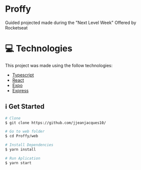 # Proffy

Guided projected made during the "Next Level Week" Offered by Rocketseat

# :computer: Technologies
This project was made using the follow technologies:

* [Typescript](https://www.typescriptlang.org/)      
* [React](https://reactjs.org/)      
* [Expo](https://expo.io/)       
* [Express](https://expressjs.com/)    

## :information_source: Get Started

```bash
# Clone
$ git clone https://github.com/jjeanjacques10/

# Go to web folder
$ cd Proffy/web

# Install Dependencies
$ yarn install

# Run Aplication
$ yarn start
```